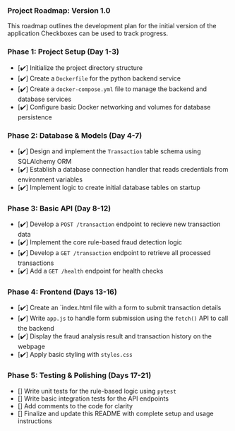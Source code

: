 ### Project Roadmap: Version 1.0

This roadmap outlines the development plan for the initial version of the application Checkboxes can be used to track progress.

### Phase 1: Project Setup (Day 1-3)
- [✔️] Initialize the project directory structure
- [✔️] Create a `Dockerfile` for the python backend service
- [✔️] Create a `docker-compose.yml` file to manage the backend and database services
- [✔️] Configure basic Docker networking and volumes for database persistence

### Phase 2: Database & Models (Day 4-7)
- [✔️] Design and implement the `Transaction` table schema using SQLAlchemy ORM
- [✔️] Establish a database connection handler that reads credentials from environment variables
- [✔️] Implement logic to create initial database tables on startup

### Phase 3: Basic API (Day 8-12)
- [✔️] Develop a `POST /transaction` endpoint to recieve new transaction data
- [✔️] Implement the core rule-based fraud detection logic
- [✔️] Develop a `GET /transaction` endpoint to retrieve all processed transactions
- [✔️] Add a `GET /health` endpoint for health checks

### Phase 4: Frontend  (Days 13-16)
- [✔️] Create an `index.html file with a form to submit transaction details
- [✔️] Write `app.js` to handle form submission using the `fetch()` API to call the backend
- [✔️] Display the fraud analysis result and transaction history on the webpage
- [✔️] Apply basic styling with `styles.css`

### Phase 5: Testing & Polishing (Days 17-21)
- [] Write unit tests for the rule-based logic using `pytest`
- [] Write basic integration tests for the API endpoints
- [] Add comments to the code for clarity
- [] Finalize and update this README with complete setup and usage instructions